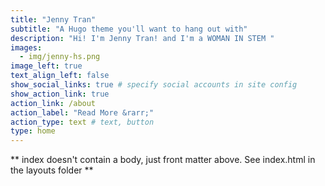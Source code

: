 ```yaml
---
title: "Jenny Tran"
subtitle: "A Hugo theme you'll want to hang out with"
description: "Hi! I'm Jenny Tran! and I'm a WOMAN IN STEM "
images:
  - img/jenny-hs.png
image_left: true
text_align_left: false
show_social_links: true # specify social accounts in site config
show_action_link: true
action_link: /about
action_label: "Read More &rarr;"
action_type: text # text, button
type: home
---
```


** index doesn't contain a body, just front matter above.
See index.html in the layouts folder **
